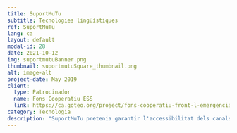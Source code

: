 ```yaml
---
title: SuportMuTu
subtitle: Tecnologies lingüístiques
ref: SuportMuTu
lang: ca
layout: default
modal-id: 28
date: 2021-10-12
img: suportmutuBanner.png
thumbnail: suportmutuSquare_thumbnail.png
alt: image-alt
project-date: May 2019
client:
  type: Patrocinador
  name: Fons Cooperatiu ESS
  link: https://ca.goteo.org/project/fons-cooperatiu-front-l-emergencia-social-i-sanita
category: Tecnologia
description: "SuportMuTu pretenia garantir l'accessibilitat dels canals de protocol sanitari de Catalunya i dels grups de solidaritat veïnal de Barcelona, per a algunes de les llengües no llatines més comunes en aquesta ciutat: àrab, urdú i xinès. En combinar la tecnologia lingüística basada en la intel·ligència artificial (IA) amb una xarxa de persones voluntàries, SuportMuTu va ajudar a oferir els canals de Telegram en aquestes llengues en paral·lel a les seves versions originals en català o castellà, perquè tothom pogués informar-se i donar suport mútu durant el confinament.<p>Per obtenir més informació, consulteu la nostra <a href='/blog/2021-05-31-closing-suportmutu-ca/'>publicació del bloc</a>."
---
```

